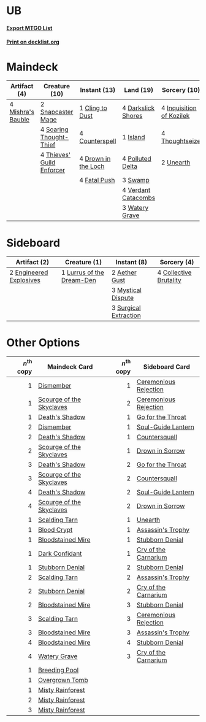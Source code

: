 # UB

#### [Export MTGO List](../collection/UB/UB.txt)
#### [Print on decklist.org](http://decklist.org/?deckmain=1%09Cling%20to%20Dust%0A4%09Counterspell%0A4%09Darkslick%20Shores%0A4%09Dauthi%20Voidwalker%0A4%09Drown%20in%20the%20Loch%0A4%09Fatal%20Push%0A4%09Inquisition%20of%20Kozilek%0A1%09Island%0A4%09Mishra's%20Bauble%0A4%09Polluted%20Delta%0A2%09Snapcaster%20Mage%0A4%09Soaring%20Thought-Thief%0A3%09Swamp%0A4%09Thieves'%20Guild%20Enforcer%0A4%09Thoughtseize%0A2%09Unearth%0A4%09Verdant%20Catacombs%0A3%09Watery%20Grave&deckside=2%09Aether%20Gust%0A4%09Collective%20Brutality%0A2%09Engineered%20Explosives%0A1%09Lurrus%20of%20the%20Dream-Den%0A3%09Mystical%20Dispute%0A3%09Surgical%20Extraction)
# Maindeck

|                                        Artifact (4)                                        |                                           Creature (10)                                            |                                         Instant (13)                                         |                                          Land (19)                                           |                                           Sorcery (10)                                            |    Unknown (4)    |
|--------------------------------------------------------------------------------------------|----------------------------------------------------------------------------------------------------|----------------------------------------------------------------------------------------------|----------------------------------------------------------------------------------------------|---------------------------------------------------------------------------------------------------|-------------------|
|4 [Mishra's Bauble](http://gatherer.wizards.com/Pages/Card/Details.aspx?multiverseid=122122)|2 [Snapcaster Mage](http://gatherer.wizards.com/Pages/Card/Details.aspx?multiverseid=227676)        |1 [Cling to Dust](http://gatherer.wizards.com/Pages/Card/Details.aspx?multiverseid=476338)    |4 [Darkslick Shores](http://gatherer.wizards.com/Pages/Card/Details.aspx?multiverseid=209400) |4 [Inquisition of Kozilek](http://gatherer.wizards.com/Pages/Card/Details.aspx?multiverseid=416897)|4 Dauthi Voidwalker|
|                                                                                            |4 [Soaring Thought-Thief](http://gatherer.wizards.com/Pages/Card/Details.aspx?multiverseid=491887)  |4 [Counterspell](http://gatherer.wizards.com/Pages/Card/Details.aspx?multiverseid=699)        |1 [Island](http://gatherer.wizards.com/Pages/Card/Details.aspx?multiverseid=439857)           |4 [Thoughtseize](http://gatherer.wizards.com/Pages/Card/Details.aspx?multiverseid=438676)          |                   |
|                                                                                            |4 [Thieves' Guild Enforcer](http://gatherer.wizards.com/Pages/Card/Details.aspx?multiverseid=485448)|4 [Drown in the Loch](http://gatherer.wizards.com/Pages/Card/Details.aspx?multiverseid=473150)|4 [Polluted Delta](http://gatherer.wizards.com/Pages/Card/Details.aspx?multiverseid=405104)   |2 [Unearth](http://gatherer.wizards.com/Pages/Card/Details.aspx?multiverseid=442102)               |                   |
|                                                                                            |                                                                                                    |4 [Fatal Push](http://gatherer.wizards.com/Pages/Card/Details.aspx?multiverseid=423724)       |3 [Swamp](http://gatherer.wizards.com/Pages/Card/Details.aspx?multiverseid=439858)            |                                                                                                   |                   |
|                                                                                            |                                                                                                    |                                                                                              |4 [Verdant Catacombs](http://gatherer.wizards.com/Pages/Card/Details.aspx?multiverseid=405113)|                                                                                                   |                   |
|                                                                                            |                                                                                                    |                                                                                              |3 [Watery Grave](http://gatherer.wizards.com/Pages/Card/Details.aspx?multiverseid=405114)     |                                                                                                   |                   |


# Sideboard

|                                          Artifact (2)                                           |                                            Creature (1)                                            |                                          Instant (8)                                           |                                           Sorcery (4)                                           |
|-------------------------------------------------------------------------------------------------|----------------------------------------------------------------------------------------------------|------------------------------------------------------------------------------------------------|-------------------------------------------------------------------------------------------------|
|2 [Engineered Explosives](http://gatherer.wizards.com/Pages/Card/Details.aspx?multiverseid=50139)|1 [Lurrus of the Dream-Den](http://gatherer.wizards.com/Pages/Card/Details.aspx?multiverseid=479746)|2 [Aether Gust](http://gatherer.wizards.com/Pages/Card/Details.aspx?multiverseid=466796)        |4 [Collective Brutality](http://gatherer.wizards.com/Pages/Card/Details.aspx?multiverseid=414380)|
|                                                                                                 |                                                                                                    |3 [Mystical Dispute](http://gatherer.wizards.com/Pages/Card/Details.aspx?multiverseid=473020)   |                                                                                                 |
|                                                                                                 |                                                                                                    |3 [Surgical Extraction](http://gatherer.wizards.com/Pages/Card/Details.aspx?multiverseid=397706)|                                                                                                 |


# Other Options

|*n*<sup>th</sup> copy|                                           Maindeck Card                                           |*n*<sup>th</sup> copy|                                         Sideboard Card                                         |
|--------------------:|---------------------------------------------------------------------------------------------------|--------------------:|------------------------------------------------------------------------------------------------|
|                    1|[Dismember](http://gatherer.wizards.com/Pages/Card/Details.aspx?multiverseid=382182)               |                    1|[Ceremonious Rejection](http://gatherer.wizards.com/Pages/Card/Details.aspx?multiverseid=417613)|
|                    1|[Scourge of the Skyclaves](http://gatherer.wizards.com/Pages/Card/Details.aspx?multiverseid=491760)|                    2|[Ceremonious Rejection](http://gatherer.wizards.com/Pages/Card/Details.aspx?multiverseid=417613)|
|                    1|[Death's Shadow](http://gatherer.wizards.com/Pages/Card/Details.aspx?multiverseid=425889)          |                    1|[Go for the Throat](http://gatherer.wizards.com/Pages/Card/Details.aspx?multiverseid=433046)    |
|                    2|[Dismember](http://gatherer.wizards.com/Pages/Card/Details.aspx?multiverseid=382182)               |                    1|[Soul-Guide Lantern](http://gatherer.wizards.com/Pages/Card/Details.aspx?multiverseid=476488)   |
|                    2|[Death's Shadow](http://gatherer.wizards.com/Pages/Card/Details.aspx?multiverseid=425889)          |                    1|[Countersquall](http://gatherer.wizards.com/Pages/Card/Details.aspx?multiverseid=186327)        |
|                    2|[Scourge of the Skyclaves](http://gatherer.wizards.com/Pages/Card/Details.aspx?multiverseid=491760)|                    1|[Drown in Sorrow](http://gatherer.wizards.com/Pages/Card/Details.aspx?multiverseid=378437)      |
|                    3|[Death's Shadow](http://gatherer.wizards.com/Pages/Card/Details.aspx?multiverseid=425889)          |                    2|[Go for the Throat](http://gatherer.wizards.com/Pages/Card/Details.aspx?multiverseid=433046)    |
|                    3|[Scourge of the Skyclaves](http://gatherer.wizards.com/Pages/Card/Details.aspx?multiverseid=491760)|                    2|[Countersquall](http://gatherer.wizards.com/Pages/Card/Details.aspx?multiverseid=186327)        |
|                    4|[Death's Shadow](http://gatherer.wizards.com/Pages/Card/Details.aspx?multiverseid=425889)          |                    2|[Soul-Guide Lantern](http://gatherer.wizards.com/Pages/Card/Details.aspx?multiverseid=476488)   |
|                    4|[Scourge of the Skyclaves](http://gatherer.wizards.com/Pages/Card/Details.aspx?multiverseid=491760)|                    2|[Drown in Sorrow](http://gatherer.wizards.com/Pages/Card/Details.aspx?multiverseid=378437)      |
|                    1|[Scalding Tarn](http://gatherer.wizards.com/Pages/Card/Details.aspx?multiverseid=405107)           |                    1|[Unearth](http://gatherer.wizards.com/Pages/Card/Details.aspx?multiverseid=442102)              |
|                    1|[Blood Crypt](http://gatherer.wizards.com/Pages/Card/Details.aspx?multiverseid=97102)              |                    1|[Assassin's Trophy](http://gatherer.wizards.com/Pages/Card/Details.aspx?multiverseid=452902)    |
|                    1|[Bloodstained Mire](http://gatherer.wizards.com/Pages/Card/Details.aspx?multiverseid=405094)       |                    1|[Stubborn Denial](http://gatherer.wizards.com/Pages/Card/Details.aspx?multiverseid=386673)      |
|                    1|[Dark Confidant](http://gatherer.wizards.com/Pages/Card/Details.aspx?multiverseid=397731)          |                    1|[Cry of the Carnarium](http://gatherer.wizards.com/Pages/Card/Details.aspx?multiverseid=457214) |
|                    1|[Stubborn Denial](http://gatherer.wizards.com/Pages/Card/Details.aspx?multiverseid=386673)         |                    2|[Stubborn Denial](http://gatherer.wizards.com/Pages/Card/Details.aspx?multiverseid=386673)      |
|                    2|[Scalding Tarn](http://gatherer.wizards.com/Pages/Card/Details.aspx?multiverseid=405107)           |                    2|[Assassin's Trophy](http://gatherer.wizards.com/Pages/Card/Details.aspx?multiverseid=452902)    |
|                    2|[Stubborn Denial](http://gatherer.wizards.com/Pages/Card/Details.aspx?multiverseid=386673)         |                    2|[Cry of the Carnarium](http://gatherer.wizards.com/Pages/Card/Details.aspx?multiverseid=457214) |
|                    2|[Bloodstained Mire](http://gatherer.wizards.com/Pages/Card/Details.aspx?multiverseid=405094)       |                    3|[Stubborn Denial](http://gatherer.wizards.com/Pages/Card/Details.aspx?multiverseid=386673)      |
|                    3|[Scalding Tarn](http://gatherer.wizards.com/Pages/Card/Details.aspx?multiverseid=405107)           |                    3|[Ceremonious Rejection](http://gatherer.wizards.com/Pages/Card/Details.aspx?multiverseid=417613)|
|                    3|[Bloodstained Mire](http://gatherer.wizards.com/Pages/Card/Details.aspx?multiverseid=405094)       |                    3|[Assassin's Trophy](http://gatherer.wizards.com/Pages/Card/Details.aspx?multiverseid=452902)    |
|                    4|[Bloodstained Mire](http://gatherer.wizards.com/Pages/Card/Details.aspx?multiverseid=405094)       |                    4|[Stubborn Denial](http://gatherer.wizards.com/Pages/Card/Details.aspx?multiverseid=386673)      |
|                    4|[Watery Grave](http://gatherer.wizards.com/Pages/Card/Details.aspx?multiverseid=405114)            |                    3|[Cry of the Carnarium](http://gatherer.wizards.com/Pages/Card/Details.aspx?multiverseid=457214) |
|                    1|[Breeding Pool](http://gatherer.wizards.com/Pages/Card/Details.aspx?multiverseid=97088)            |                     |                                                                                                |
|                    1|[Overgrown Tomb](http://gatherer.wizards.com/Pages/Card/Details.aspx?multiverseid=405103)          |                     |                                                                                                |
|                    1|[Misty Rainforest](http://gatherer.wizards.com/Pages/Card/Details.aspx?multiverseid=405102)        |                     |                                                                                                |
|                    2|[Misty Rainforest](http://gatherer.wizards.com/Pages/Card/Details.aspx?multiverseid=405102)        |                     |                                                                                                |
|                    3|[Misty Rainforest](http://gatherer.wizards.com/Pages/Card/Details.aspx?multiverseid=405102)        |                     |                                                                                                |

